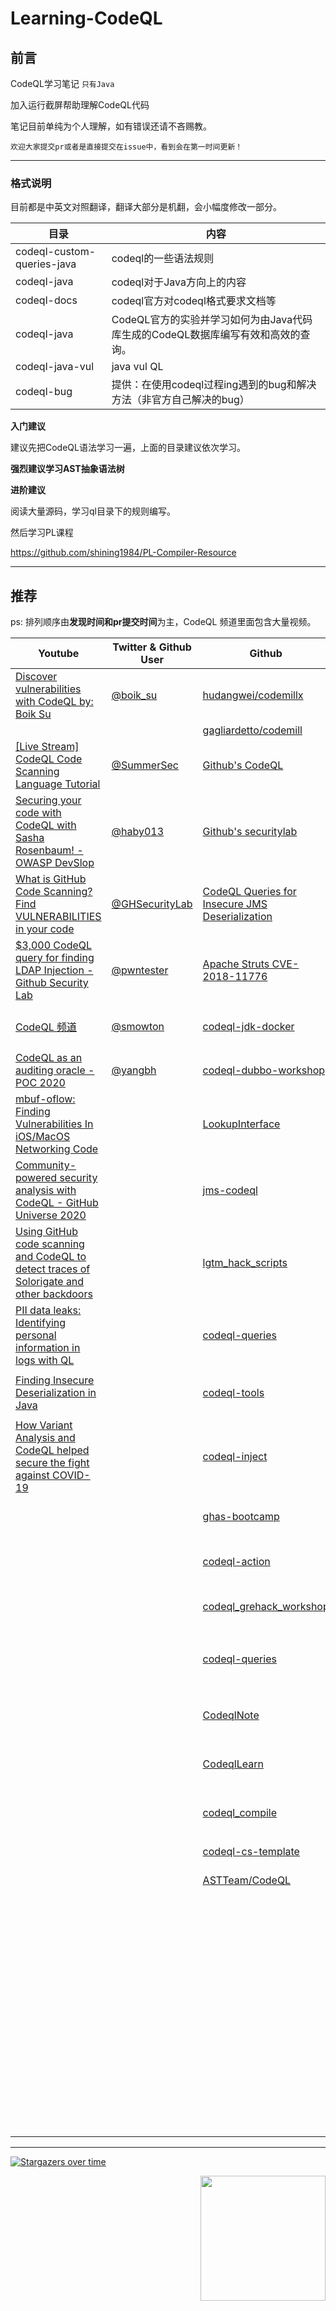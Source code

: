 # Learning-CodeQL
## 前言

CodeQL学习笔记  `只有Java`

加入运行截屏帮助理解CodeQL代码

笔记目前单纯为个人理解，如有错误还请不吝赐教。

`欢迎大家提交pr或者是直接提交在issue中，看到会在第一时间更新！`

----

### 格式说明

目前都是中英文对照翻译，翻译大部分是机翻，会小幅度修改一部分。



| 目录                       | 内容                                                         |
| -------------------------- | ------------------------------------------------------------ |
| codeql-custom-queries-java | codeql的一些语法规则                                         |
| codeql-java                | codeql对于Java方向上的内容                                   |
| codeql-docs                | codeql官方对codeql格式要求文档等                             |
| codeql-java                | CodeQL官方的实验并学习如何为由Java代码库生成的CodeQL数据库编写有效和高效的查询。 |
| codeql-java-vul            | java vul QL                                                  |
| codeql-bug                 | 提供：在使用codeql过程ing遇到的bug和解决方法（非官方自己解决的bug） |



**入门建议**

建议先把CodeQL语法学习一遍，上面的目录建议依次学习。

**强烈建议学习AST抽象语法树** 



**进阶建议**

阅读大量源码，学习ql目录下的规则编写。

然后学习PL课程

https://github.com/shining1984/PL-Compiler-Resource



----

## 推荐

ps: 排列顺序由**发现时间和pr提交时间**为主，CodeQL 频道里面包含大量视频。

| Youtube                                                      | Twitter & Github User                               | Github                                                       | 文章                                                         | 其他                                                         |
| ------------------------------------------------------------ | --------------------------------------------------- | ------------------------------------------------------------ | ------------------------------------------------------------ | ------------------------------------------------------------ |
| [Discover vulnerabilities with CodeQL by: Boik Su ](https://youtu.be/UDDHXBFbuqo) | [@boik_su](https://twitter.com/boik_su)             | [hudangwei/codemillx](https://github.com/hudangwei/codemillx) | [Github 官方文档](https://codeql.github.com/docs/)           | [Github 官方API](https://codeql.github.com/codeql-standard-libraries/java/index.html) |
|                                                              |                                                     | [gagliardetto/codemill](https://github.com/gagliardetto/codemill) |                                                              |                                                              |
| [[Live Stream] CodeQL Code Scanning Language Tutorial ](https://youtu.be/HH7wLL2g1Iw ) | [@SummerSec](https://twitter.com/SecSummers)        | [Github's CodeQL](https://github.com/github/codeql)          | [haby0 's 博客](https://github.com/haby0/mark)               | [Github research 文档](https://securitylab.github.com/research/) |
| [Securing your code with CodeQL with Sasha Rosenbaum! - OWASP DevSlop](https://youtu.be/G_yDbouY0tM) | [@haby013](https://twitter.com/haby013)             | [Github's securitylab](https://github.com/github/securitylab) | [使用codeql 挖掘 ofcms](https://www.anquanke.com/post/id/203674) | [GitHub Advanced Security](https://github.com/advanced-security) |
| [What is GitHub Code Scanning? Find VULNERABILITIES in your code](https://youtu.be/A8SERCUE-i4) | [@GHSecurityLab](https://twitter.com/GHSecurityLab) | [CodeQL Queries for Insecure JMS Deserialization](https://github.com/silentsignal/jms-codeql/) | [代码分析引擎 CodeQL 初体验](https://paper.seebug.org/1078/#_1) | [ghas-bootcamp](https://github.com/ghas-bootcamp)            |
| [$3,000 CodeQL query for finding LDAP Injection - Github Security Lab ]( https://youtu.be/qStzSfsEQGQ) | [@pwntester](https://twitter.com/pwntester)         | [Apache Struts CVE-2018-11776](https://github.com/github/securitylab/blob/main/CodeQL_Queries/java/Apache_Struts_CVE-2018-11776) | [使用codeql挖掘fastjson利用链](https://xz.aliyun.com/t/7482) |                                                              |
| [CodeQL 频道](https://www.youtube.com/channel/UCudgrgkdUUA17vqnrHzXtVw) | [@smowton](https://github.com/smowton)              | [codeql-jdk-docker](https://github.com/Marcono1234/codeql-jdk-docker) | [使用 CodeQL 挖掘 CVE-2020-9297](https://xz.aliyun.com/t/7979) |                                                              |
| [CodeQL as an auditing oracle - POC 2020](https://www.youtube.com/watch?v=XmAEgl8bVhg) | [@yangbh](https://github.com/yangbh)                | [codeql-dubbo-workshop](https://github.com/github/codeql-dubbo-workshop) | [codeql学习——污点分析](https://xz.aliyun.com/t/7789)         |                                                              |
| [mbuf-oflow: Finding Vulnerabilities In iOS/MacOS Networking Code](https://www.youtube.com/watch?v=0EHP2gzwVAY) |                                                     | [LookupInterface](https://github.com/SummerSec/LookupInterface) | [如何用CodeQL数据流复现 apache kylin命令执行漏洞](https://xz.aliyun.com/t/8240) |                                                              |
| [Community-powered security analysis with CodeQL - GitHub Universe 2020](https://youtu.be/Y6PjAaZKNYk) |                                                     | [jms-codeql](https://github.com/silentsignal/jms-codeql/)    | [CodeQL从入门到放弃](https://www.freebuf.com/articles/web/283795.html) |                                                              |
| [Using GitHub code scanning and CodeQL to detect traces of Solorigate and other backdoors](https://github.blog/2021-03-16-using-github-code-scanning-and-codeql-to-detect-traces-of-solorigate-and-other-backdoors/) |                                                     | [lgtm_hack_scripts](https://github.com/JLLeitschuh/lgtm_hack_scripts) | [CodeQL 快速上手](https://www.yuque.com/docs/share/738555ae-258e-4f27-8818-6024b8225488?#) |                                                              |
| [PII data leaks: Identifying personal information in logs with QL ](https://youtu.be/hHaOxbyqy44) |                                                     | [codeql-queries](https://github.com/advanced-security/codeql-queries) | [CodeQL与XRay联动实现黑白盒双重校验](https://www.yuque.com/docs/share/782dbabc-1f9a-4214-8003-289886447bb4) |                                                              |
| [Finding Insecure Deserialization in Java](https://www.youtube.com/watch?v=XsUcSd75K00) |                                                     | [codeql-tools](https://github.com/zbazztian/codeql-tools)    | [使用 CodeQL 分析闭源 Java 程序](https://paper.seebug.org/1324/) |                                                              |
| [How Variant Analysis and CodeQL helped secure the fight against COVID-19](https://www.youtube.com/watch?v=5beYejYfhjY) |                                                     | [codeql-inject](https://github.com/zbazztian/codeql-inject)  | [finding-insecure-jwt-signature-validation-with-codeql](https://intrigus.org/research/2021/08/05/finding-insecure-jwt-signature-validation-with-codeql/) |                                                              |
|                                                              |                                                     | [ghas-bootcamp](https://github.com/ghas-bootcamp/ghas-bootcamp) | [Apache Dubbo: All roads lead to RCE](https://securitylab.github.com/research/apache-dubbo/) |                                                              |
|                                                              |                                                     | [codeql-action](https://github.com/github/codeql-action)     | [CodeQL从0到1（内附Shiro检测demo）](https://www.anquanke.com/post/id/255721) |                                                              |
|                                                              |                                                     | [codeql_grehack_workshop](https://github.com/pwntester/codeql_grehack_workshop/) | [CodeQL with CVE-2021-2471](http://m0d9.me/2021/11/01/CodeQL-CVE-2021-2471/) |                                                              |
|                                                              |                                                     | [codeql-queries](https://github.com/cldrn/codeql-queries)    | [CodeQL 若干问题思考及 CVE-2019-3560 审计详解](https://lennysec.github.io/codql-and-cve-2019-3560/) |                                                              |
|                                                              |                                                     | [CodeqlNote](https://github.com/safe6Sec/CodeqlNote)         | [从Java反序列化漏洞题看CodeQL数据流](https://www.anquanke.com/post/id/256967) |                                                              |
|                                                              |                                                     | [CodeqlLearn](https://github.com/Firebasky/CodeqlLearn)      | [记一次Log4j失败的Gadget挖掘记录](https://tttang.com/archive/1314/) |                                                              |
|                                                              |                                                     | [codeql_compile](https://github.com/ice-doom/codeql_compile) | [浅谈利用codeql进行java代码审计分析（1）](https://tttang.com/archive/1322/) |                                                              |
|                                                              |                                                     | [codeql-cs-template](https://github.com/pwntester/codeql-cs-template) | [CodeQL SSA Study.md](https://github.com/haby0/mark/blob/master/articles/2021/CodeQL%20SSA%20Study.md) |                                                              |
|                                                              |                                                     | [ASTTeam/CodeQL](https://github.com/ASTTeam/CodeQL)          | [CVE-2021-43815](https://securitylab.github.com/advisories/GHSL-2021-1053_Grafana/) |                                                              |
|                                                              |                                                     |                                                              | [detecting-jackson-deserialization-vulnerabilities-with-codeql.html](https://blog.gypsyengineer.com/en/security/detecting-jackson-deserialization-vulnerabilities-with-codeql.html) |                                                              |
|                                                              |                                                     |                                                              | [利用CodeQL分析并挖掘Log4j漏洞](https://mp.weixin.qq.com/s/JYco8DysQNszMohH6zJEGw) |                                                              |
|                                                              |                                                     |                                                              | [CodeQL 提升篇](https://tttang.com/archive/1415/)            |                                                              |
|                                                              |                                                     |                                                              | [cve-2022-22947-spel-casting-and-evil-beans](https://wya.pl/2022/02/26/cve-2022-22947-spel-casting-and-evil-beans/) |                                                              |
|                                                              |                                                     |                                                              | [FINDING GADGETS LIKE IT'S 2022](https://www.synacktiv.com/publications/finding-gadgets-like-its-2022.html) |                                                              |



----









 [![Stargazers over time](https://starchart.cc/SummerSec/learning-codeql.svg)](https://starchart.cc/SummerSec/JavaLearnVulnerability) 





<img align='right' src="https://profile-counter.glitch.me/summersec/count.svg" width="200">
